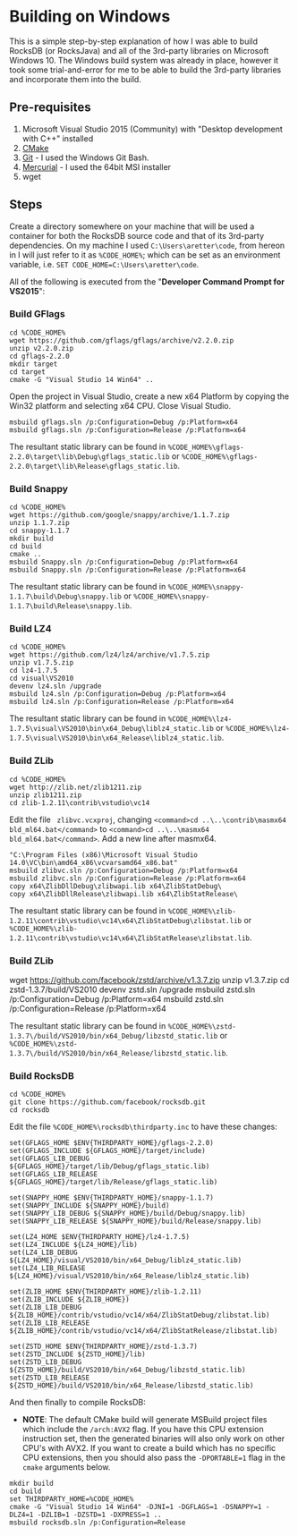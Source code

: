 # Building on Windows

This is a simple step-by-step explanation of how I was able to build RocksDB (or RocksJava) and all of the 3rd-party libraries on Microsoft Windows 10. The Windows build system was already in place, however it took some trial-and-error for me to be able to build the 3rd-party libraries and incorporate them into the build.

## Pre-requisites
1. Microsoft Visual Studio 2015 (Community) with "Desktop development with C++" installed
2. [CMake](https://cmake.org/)
3. [Git](https://git-scm.com/downloads) - I used the Windows Git Bash.
4. [Mercurial](https://www.mercurial-scm.org/wiki/Download) - I used the 64bit MSI installer
5. wget

## Steps

Create a directory somewhere on your machine that will be used a container for both the RocksDB source code and that of its 3rd-party dependencies. On my machine I used `C:\Users\aretter\code`, from hereon in I will just refer to it as `%CODE_HOME%`; which can be set as an environment variable, i.e. `SET CODE_HOME=C:\Users\aretter\code`.

All of the following is executed from the "**Developer Command Prompt for VS2015**":

### Build GFlags
```
cd %CODE_HOME%
wget https://github.com/gflags/gflags/archive/v2.2.0.zip
unzip v2.2.0.zip
cd gflags-2.2.0
mkdir target
cd target
cmake -G "Visual Studio 14 Win64" ..
```

Open the project in Visual Studio, create a new x64 Platform by copying the Win32 platform and selecting x64 CPU. Close Visual Studio.

```
msbuild gflags.sln /p:Configuration=Debug /p:Platform=x64
msbuild gflags.sln /p:Configuration=Release /p:Platform=x64
```

The resultant static library can be found in `%CODE_HOME%\gflags-2.2.0\target\lib\Debug\gflags_static.lib` or `%CODE_HOME%\gflags-2.2.0\target\lib\Release\gflags_static.lib`.


### Build Snappy
```
cd %CODE_HOME%
wget https://github.com/google/snappy/archive/1.1.7.zip
unzip 1.1.7.zip
cd snappy-1.1.7
mkdir build
cd build
cmake ..
msbuild Snappy.sln /p:Configuration=Debug /p:Platform=x64
msbuild Snappy.sln /p:Configuration=Release /p:Platform=x64
```

The resultant static library can be found in `%CODE_HOME%\snappy-1.1.7\build\Debug\snappy.lib` or `%CODE_HOME%\snappy-1.1.7\build\Release\snappy.lib`.


### Build LZ4
```
cd %CODE_HOME%
wget https://github.com/lz4/lz4/archive/v1.7.5.zip
unzip v1.7.5.zip
cd lz4-1.7.5
cd visual\VS2010
devenv lz4.sln /upgrade
msbuild lz4.sln /p:Configuration=Debug /p:Platform=x64
msbuild lz4.sln /p:Configuration=Release /p:Platform=x64
```

The resultant static library can be found in `%CODE_HOME%\lz4-1.7.5\visual\VS2010\bin\x64_Debug\liblz4_static.lib` or `%CODE_HOME%\lz4-1.7.5\visual\VS2010\bin\x64_Release\liblz4_static.lib`.


### Build ZLib
```
cd %CODE_HOME%
wget http://zlib.net/zlib1211.zip
unzip zlib1211.zip
cd zlib-1.2.11\contrib\vstudio\vc14
```

Edit the file ` zlibvc.vcxproj`, changing `<command>cd ..\..\contrib\masmx64 bld_ml64.bat</command>` to `<command>cd ..\..\masmx64 bld_ml64.bat</command>`.
Add a new line after masmx64.

```
"C:\Program Files (x86)\Microsoft Visual Studio 14.0\VC\bin\amd64_x86\vcvarsamd64_x86.bat"
msbuild zlibvc.sln /p:Configuration=Debug /p:Platform=x64
msbuild zlibvc.sln /p:Configuration=Release /p:Platform=x64
copy x64\ZlibDllDebug\zlibwapi.lib x64\ZlibStatDebug\
copy x64\ZlibDllRelease\zlibwapi.lib x64\ZlibStatRelease\
```

The resultant static library can be found in `%CODE_HOME%\zlib-1.2.11\contrib\vstudio\vc14\x64\ZlibStatDebug\zlibstat.lib` or `%CODE_HOME%\zlib-1.2.11\contrib\vstudio\vc14\x64\ZlibStatRelease\zlibstat.lib`.

### Build ZLib

wget https://github.com/facebook/zstd/archive/v1.3.7.zip
unzip v1.3.7.zip
cd zstd-1.3.7/build/VS2010
devenv zstd.sln /upgrade
msbuild zstd.sln /p:Configuration=Debug /p:Platform=x64
msbuild zstd.sln /p:Configuration=Release /p:Platform=x64

The resultant static library can be found in `%CODE_HOME%\zstd-1.3.7\/build/VS2010/bin/x64_Debug/libzstd_static.lib` or `%CODE_HOME%\zstd-1.3.7\/build/VS2010/bin/x64_Release/libzstd_static.lib`.


### Build RocksDB
```
cd %CODE_HOME%
git clone https://github.com/facebook/rocksdb.git
cd rocksdb
```

Edit the file `%CODE_HOME%\rocksdb\thirdparty.inc` to have these changes:

```
set(GFLAGS_HOME $ENV{THIRDPARTY_HOME}/gflags-2.2.0)
set(GFLAGS_INCLUDE ${GFLAGS_HOME}/target/include)
set(GFLAGS_LIB_DEBUG ${GFLAGS_HOME}/target/lib/Debug/gflags_static.lib)
set(GFLAGS_LIB_RELEASE ${GFLAGS_HOME}/target/lib/Release/gflags_static.lib)

set(SNAPPY_HOME $ENV{THIRDPARTY_HOME}/snappy-1.1.7)
set(SNAPPY_INCLUDE ${SNAPPY_HOME}/build)
set(SNAPPY_LIB_DEBUG ${SNAPPY_HOME}/build/Debug/snappy.lib)
set(SNAPPY_LIB_RELEASE ${SNAPPY_HOME}/build/Release/snappy.lib)

set(LZ4_HOME $ENV{THIRDPARTY_HOME}/lz4-1.7.5)
set(LZ4_INCLUDE ${LZ4_HOME}/lib)
set(LZ4_LIB_DEBUG ${LZ4_HOME}/visual/VS2010/bin/x64_Debug/liblz4_static.lib)
set(LZ4_LIB_RELEASE ${LZ4_HOME}/visual/VS2010/bin/x64_Release/liblz4_static.lib)

set(ZLIB_HOME $ENV{THIRDPARTY_HOME}/zlib-1.2.11)
set(ZLIB_INCLUDE ${ZLIB_HOME})
set(ZLIB_LIB_DEBUG ${ZLIB_HOME}/contrib/vstudio/vc14/x64/ZlibStatDebug/zlibstat.lib)
set(ZLIB_LIB_RELEASE ${ZLIB_HOME}/contrib/vstudio/vc14/x64/ZlibStatRelease/zlibstat.lib)

set(ZSTD_HOME $ENV{THIRDPARTY_HOME}/zstd-1.3.7)
set(ZSTD_INCLUDE ${ZSTD_HOME}/lib)
set(ZSTD_LIB_DEBUG ${ZSTD_HOME}/build/VS2010/bin/x64_Debug/libzstd_static.lib)
set(ZSTD_LIB_RELEASE ${ZSTD_HOME}/build/VS2010/bin/x64_Release/libzstd_static.lib)
```

And then finally to compile RocksDB:

* **NOTE**: The default CMake build will generate MSBuild project files which include the `/arch:AVX2` flag. If you have this CPU extension instruction set, then the generated binaries will also only work on other CPU's with AVX2. If you want to create a build which has no specific CPU extensions, then you should also pass the `-DPORTABLE=1` flag in the `cmake` arguments below.

```
mkdir build
cd build
set THIRDPARTY_HOME=%CODE_HOME%
cmake -G "Visual Studio 14 Win64" -DJNI=1 -DGFLAGS=1 -DSNAPPY=1 -DLZ4=1 -DZLIB=1 -DZSTD=1 -DXPRESS=1 ..
msbuild rocksdb.sln /p:Configuration=Release
```
